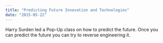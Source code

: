 ```yaml
---
title: "Predicting Future Innovation and Technologies"
date: "2015-05-22"
---
```

Harry Surden led a Pop-Up class on how to predict the future. Once you can predict the future you can try to reverse engineering it. 